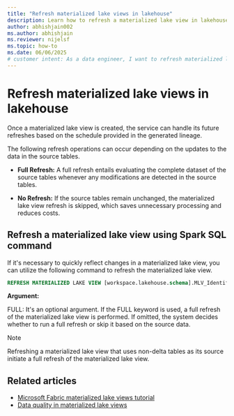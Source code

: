 ```yaml
---
title: "Refresh materialized lake views in lakehouse"
description: Learn how to refresh a materialized lake view in lakehouse in Microsoft Fabric.
author: abhishjain002 
ms.author: abhishjain 
ms.reviewer: nijelsf
ms.topic: how-to
ms.date: 06/06/2025
# customer intent: As a data engineer, I want to refresh materialized lake views in lakehouse so that I can ensure the data is up-to-date and optimize query performance.
---
```


# Refresh materialized lake views in lakehouse

Once a materialized lake view is created, the service can handle its future refreshes based on the schedule provided in the generated lineage.  

The following refresh operations can occur depending on the updates to the data in the source tables.

* **Full Refresh:** A full refresh entails evaluating the complete dataset of the source tables whenever any modifications are detected in the source tables.

* **No Refresh:** If the source tables remain unchanged, the materialized lake view refresh is skipped, which saves unnecessary processing and reduces costs.

## Refresh a materialized lake view using Spark SQL command

If it's necessary to quickly reflect changes in a materialized lake view, you can utilize the following command to refresh the materialized lake view.

```sql
REFRESH MATERIALIZED LAKE VIEW [workspace.lakehouse.schema].MLV_Identifier [FULL]
```

**Argument:**

FULL: It's an optional argument. If the FULL keyword is used, a full refresh of the materialized lake view is performed. If omitted, the system decides whether to run a full refresh or skip it based on the source data.

> [!NOTE]
> Refreshing a materialized lake view that uses non-delta tables as its source initiate a full refresh of the materialized lake view.

## Related articles

* [Microsoft Fabric materialized lake views tutorial](./tutorial.md)
* [Data quality in materialized lake views](./data-quality.md)
